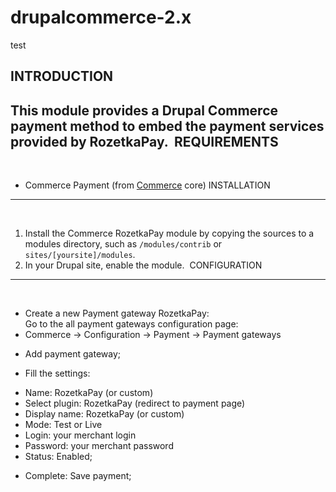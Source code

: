 # drupalcommerce-2.x

test

INTRODUCTION
------------
​
This module provides a Drupal Commerce payment method to embed the payment
services provided by RozetkaPay.
​
REQUIREMENTS
------------
​
- Commerce Payment (from [Commerce](http://drupal.org/project/commerce) core)
​
INSTALLATION
------------
​
1. Install the Commerce RozetkaPay module by copying the sources to a modules
directory, such as `/modules/contrib` or `sites/[yoursite]/modules`.
2. In your Drupal site, enable the module.
​
CONFIGURATION
-------------
​
- Create a new Payment gateway RozetkaPay:</br>
Go to the all payment gateways configuration page:
- Commerce -> Configuration -> Payment -> Payment gateways</br>
+ Add payment gateway;
- Fill the settings:</br>
+ Name: RozetkaPay (or custom)
+ Select plugin: RozetkaPay (redirect to payment page)
+ Display name: RozetkaPay (or custom)
+ Mode: Test or Live
+ Login: your merchant login
+ Password: your merchant password
+ Status: Enabled;
- Complete: Save payment;
